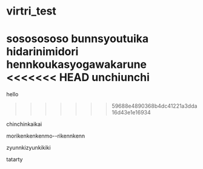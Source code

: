 # virtri_test

sososososo
bunnsyoutuika
hidarinimidori
hennkoukasyogawakarune
<<<<<<< HEAD
unchiunchi
=======
hello
>>>>>>> 59688e4890368b4dc41221a3dda16d43e1e16934

chinchinkaikai

morikenkenkenmo--rikennkenn

zyunnkizyunkikiki

tatarty